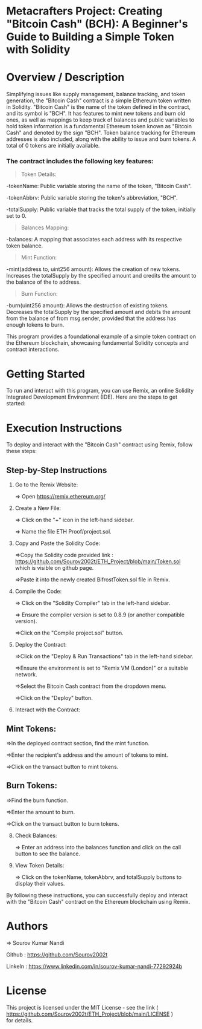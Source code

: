 # Metacrafters Project: Creating "Bitcoin Cash" (BCH): A Beginner's Guide to Building a Simple Token with Solidity

# Overview / Description 
Simplifying issues like supply management, balance tracking, and token generation, the "Bitcoin Cash" contract is a simple Ethereum token written in Solidity. 
"Bitcoin Cash" is the name of the token defined in the contract, and its symbol is "BCH". It has features to mint new tokens and burn old ones, as well as mappings to keep track of balances and public variables to hold token information.is a fundamental Ethereum token known as "Bitcoin Cash" and denoted by the sign "BCH". Token balance tracking for Ethereum addresses is also included, along with the ability to issue and burn tokens. A total of 0 tokens are initially available.

### The contract includes the following key features:

> Token Details:

-tokenName: Public variable storing the name of the token, "Bitcoin Cash".

-tokenAbbrv: Public variable storing the token's abbreviation, "BCH".

-totalSupply: Public variable that tracks the total supply of the token, initially set to 0.

> Balances Mapping:

-balances: A mapping that associates each address with its respective token balance.

 > Mint Function:
 
-mint(address to, uint256 amount): Allows the creation of new tokens. Increases the totalSupply by the specified amount and credits the amount to the balance of the to address.

 > Burn Function:

-burn(uint256 amount): Allows the destruction of existing tokens. Decreases the totalSupply by the specified amount and debits the amount from the balance of from msg.sender, provided that the address has enough tokens to burn.


This program provides a foundational example of a simple token contract on the Ethereum blockchain, showcasing fundamental Solidity concepts and contract interactions.

# Getting Started

To run and interact with this program, you can use Remix, an online Solidity Integrated Development Environment (IDE). 
Here are the steps to get started:

# Execution Instructions

To deploy and interact with the "Bitcoin Cash" contract using Remix, follow these steps:

## Step-by-Step Instructions

1. Go to the Remix Website:
   
   => Open https://remix.ethereum.org/
   
3. Create a New File:

   => Click on the "+" icon in the left-hand sidebar.
   
   => Name the file ETH Proof/project.sol.
   
4. Copy and Paste the Solidity Code:

   =>Copy the Solidity code provided link : https://github.com/Sourov2002t/ETH_Project/blob/main/Token.sol which is visible on github page.
   
   =>Paste it into the newly created BifrostToken.sol file in Remix.
   
5. Compile the Code:

   => Click on the "Solidity Compiler" tab in the left-hand sidebar.
   
   => Ensure the compiler version is set to 0.8.9 (or another compatible version).
   
   =>Click on the "Compile project.sol" button.
   
6. Deploy the Contract:

   =>Click on the "Deploy & Run Transactions" tab in the left-hand sidebar.
   
   =>Ensure the environment is set to "Remix VM (London)" or a suitable network.
   
   =>Select the Bitcoin Cash contract from the dropdown menu.
   
   =>Click on the "Deploy" button.
   
7. Interact with the Contract:

 ## Mint Tokens:
   =>In the deployed contract section, find the mint function.
   
   =>Enter the recipient's address and the amount of tokens to mint.
   
   =>Click on the transact button to mint tokens.
      
 ## Burn Tokens:
   =>Find the burn function.
   
   =>Enter the amount to burn.
   
   =>Click on the transact button to burn tokens.
       
8. Check Balances:

    => Enter an address into the balances function and click on the call button to see the balance.
   
9.  View Token Details:

     => Click on the tokenName, tokenAbbrv, and totalSupply buttons to display their values.
 
By following these instructions, you can successfully deploy and interact with the "Bitcoin Cash" contract on the Ethereum blockchain using Remix.

# Authors
 => Sourov Kumar Nandi
 
   Github  : https://github.com/Sourov2002t 
     
   LinkeIn : https://www.linkedin.com/in/sourov-kumar-nandi-77292924b
# License 
  This project is licensed under the MIT License - see the link ( https://github.com/Sourov2002t/ETH_Project/blob/main/LICENSE ) for details.

